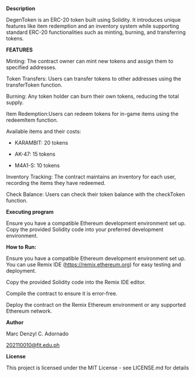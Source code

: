 **Description**

DegenToken is an ERC-20 token built using Solidity. It introduces unique features like item redemption and an inventory system while supporting standard ERC-20 functionalities such as minting, burning, and transferring tokens.

**FEATURES**

Minting: The contract owner can mint new tokens and assign them to specified addresses.

Token Transfers: Users can transfer tokens to other addresses using the transferToken function.

Burning: Any token holder can burn their own tokens, reducing the total supply.

Item Redemption:Users can redeem tokens for in-game items using the redeemItem function.

Available items and their costs:

  * KARAMBIT: 20 tokens
  
  * AK-47: 15 tokens
  
  * M4A1-S: 10 tokens
  
Inventory Tracking: The contract maintains an inventory for each user, recording the items they have redeemed.

Check Balance: Users can check their token balance with the checkToken function.

**Executing program**

Ensure you have a compatible Ethereum development environment set up. Copy the provided Solidity code into your preferred development environment.

**How to Run:**

Ensure you have a compatible Ethereum development environment set up. You can use Remix IDE (https://remix.ethereum.org) for easy testing and deployment.

Copy the provided Solidity code into the Remix IDE editor.

Compile the contract to ensure it is error-free.

Deploy the contract on the Remix Ethereum environment or any supported Ethereum network.

**Author**

Marc Denzyl C. Adornado

202110010@fit.edu.ph

**License**

This project is licensed under the MIT License - see LICENSE.md for details
